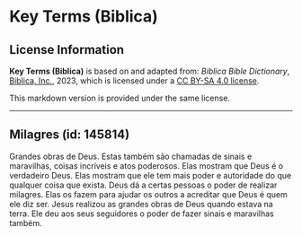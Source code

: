 # Key Terms (Biblica)

## License Information

**Key Terms (Biblica)** is based on and adapted from: _Biblica Bible Dictionary_, [Biblica, Inc.](https://www.biblica.com/), 2023, which is licensed under a [CC BY-SA 4.0 license](https://creativecommons.org/licenses/by-sa/4.0/legalcode.en).

This markdown version is provided under the same license.



--------------------------------

## Milagres (id: 145814)

Grandes obras de Deus. Estas também são chamadas de sinais e maravilhas, coisas incríveis e atos poderosos. Elas mostram que Deus é o verdadeiro Deus. Elas mostram que ele tem mais poder e autoridade do que qualquer coisa que exista. Deus dá a certas pessoas o poder de realizar milagres. Elas os fazem para ajudar os outros a acreditar que Deus é quem ele diz ser. Jesus realizou as grandes obras de Deus quando estava na terra. Ele deu aos seus seguidores o poder de fazer sinais e maravilhas também.


